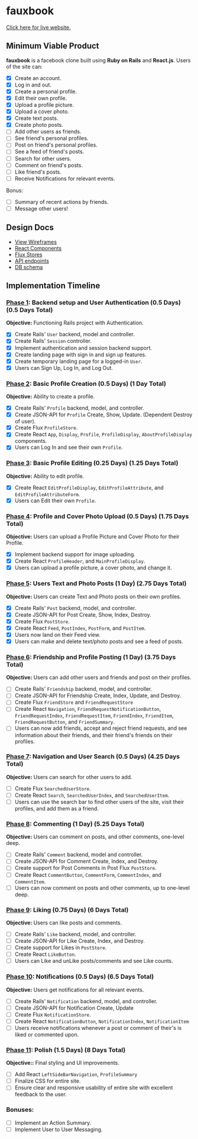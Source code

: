 # fauxbook

[Click here for live website.][live-link]

[live-link]: http://fauxbook.danphillips.io

## Minimum Viable Product

**fauxbook** is a facebook clone built using **Ruby on Rails** and **React.js**. Users of the site can:

- [x] Create an account.
- [x] Log in and out.
- [x] Create a personal profile.
- [x] Edit their own profile.
- [x] Upload a profile picture.
- [x] Upload a cover photo.
- [x] Create text posts.
- [x] Create photo posts.
- [ ] Add other users as friends.
- [ ] See friend's personal profiles.
- [ ] Post on friend's personal profiles.
- [ ] See a feed of friend's posts.
- [ ] Search for other users.
- [ ] Comment on friend's posts.
- [ ] Like friend's posts.
- [ ] Receive Notifications for relevant events.

Bonus:
- [ ] Summary of recent actions by friends.
- [ ] Message other users!

## Design Docs
* [View Wireframes][views]
* [React Components][components]
* [Flux Stores][stores]
* [API endpoints][api-endpoints]
* [DB schema][schema]

[views]: ./docs/views.md
[components]: ./docs/components.md
[stores]: ./docs/stores.md
[api-endpoints]: ./docs/api-endpoints.md
[schema]: ./docs/schema.md

## Implementation Timeline

### [Phase 1][phase-one]: Backend setup and User Authentication (0.5 Days) (0.5 Days Total)

**Objective:** Functioning Rails project with Authentication.

- [x] Create Rails' `User` backend, model and controller.
- [x] Create Rails' `Session` controller.
- [x] Implement authentication and session backend support.
- [x] Create landing page with sign in and sign up features.
- [x] Create temporary landing page for a logged-in `User`.
- [x] Users can Sign Up, Log In, and Log Out.

### [Phase 2][phase-two]: Basic Profile Creation (0.5 Days) (1 Day Total)

**Objective:** Ability to create a profile.

- [x] Create Rails' `Profile` backend, model, and controller.
- [x] Create JSON-API for `Profile` Create, Show, Update. (Dependent Destroy of user).
- [x] Create Flux `ProfileStore`.
- [x] Create React `App`, `Display`, `Profile`, `ProfileDisplay`, `AboutProfileDisplay` components.
- [x] Users can Log In and see their own `Profile`.

### [Phase 3][phase-three]: Basic Profile Editing (0.25 Days) (1.25 Days Total)

**Objective:** Ability to edit profile.

- [x] Create React `EditProfileDisplay`, `EditProfileAttribute`, and `EditProfileAttributeForm`.
- [x] Users can Edit their own `Profile`.

### [Phase 4][phase-four]: Profile and Cover Photo Upload (0.5 Days) (1.75 Days Total)

**Objective:** Users can upload a Profile Picture and Cover Photo for their Profile.

- [x] Implement backend support for image uploading.
- [x] Create React `ProfileHeader`, and `MainProfileDisplay`.
- [x] Users can upload a profile picture, a cover photo, and change it.

### [Phase 5][phase-five]: Users Text and Photo Posts (1 Day) (2.75 Days Total)

**Objective:** Users can create Text and Photo posts on their own profiles.

- [x] Create Rails' `Post` backend, model, and controller.
- [x] Create JSON-API for Post Create, Show, Index, Destroy.
- [x] Create Flux `PostStore`.
- [x] Create React `Feed`, `PostIndex`, `PostForm`, and `PostItem`.
- [x] Users now land on their Feed view.
- [x] Users can make and delete text/photo posts and see a feed of posts.

### [Phase 6][phase-six]: Friendship and Profile Posting (1 Day) (3.75 Days Total)

**Objective:** Users can add other users and friends and post on their profiles.

- [ ] Create Rails' `Friendship` backend, model, and controller.
- [ ] Create JSON-API for Friendship Create, Index, Update, and Destroy.
- [ ] Create Flux `FriendStore` and `FriendRequestStore`
- [ ] Create React `Navigation`, `FriendRequestNotificationButton`, `FriendRequestIndex`, `FriendRequestItem`, `FriendIndex`, `FriendItem`, `FriendRequestButton`, and `FriendSummary`.
- [ ] Users can now add friends, accept and reject friend requests, and see information about their friends, and their friend's friends on their profiles.

### [Phase 7][phase-seven]: Navigation and User Search (0.5 Days) (4.25 Days Total)

**Objective:** Users can search for other users to add.

- [ ] Create Flux `SearchedUserStore`.
- [ ] Create React `Search`, `SearchedUserIndex`, and `SearchedUserItem`.
- [ ] Users can use the search bar to find other users of the site, visit their profiles, and add them as a friend.

### [Phase 8][phase-eight]: Commenting (1 Day) (5.25 Days Total)

**Objective:** Users can comment on posts, and other comments, one-level deep.

- [ ] Create Rails' `Comment` backend, model and controller.
- [ ] Create JSON-API for Comment Create, Index, and Destroy.
- [ ] Create support for Post Comments in Post Flux `PostStore`.
- [ ] Create React `CommentButton`, `CommentForm`, `CommentIndex`, and `CommentItem`.
- [ ] Users can now comment on posts and other comments, up to one-level deep.

### [Phase 9][phase-nine]: Liking (0.75 Days) (6 Days Total)

**Objective:** Users can like posts and comments.

- [ ] Create Rails' `Like` backend, model, and controller.
- [ ] Create JSON-API for Like Create, Index, and Destroy.
- [ ] Create support for Likes in `PostStore`.
- [ ] Create React `LikeButton`.
- [ ] Users can Like and unLike posts/comments and see Like counts.

### [Phase 10][phase-ten]: Notifications (0.5 Days) (6.5 Days Total)

**Objective:** Users get notifications for all relevant events.

- [ ] Create Rails' `Notification` backend, model, and controller.
- [ ] Create JSON-API for Notification Create, Update
- [ ] Create Flux `NotificationStore`.
- [ ] Create React `NotificationButton`, `NotificationIndex`, `NotificationItem`
- [ ] Users receive notifications whenever a post or comment of their's is liked or commented upon.

### [Phase 11][phase-eleven]: Polish (1.5 Days) (8 Days Total)

**Objective::** Final styling and UI improvements.

- [ ] Add React `LeftSideBarNavigation`, `ProfileSummary`
- [ ] Finalize CSS for entire site.
- [ ] Ensure clear and responsive usability of entire site with excellent feedback to the user.

### Bonuses:

- [ ] Implement an Action Summary.
- [ ] Implement User to User Messaging.

[phase-one]: ./docs/phases/phase1.md
[phase-two]: ./docs/phases/phase2.md
[phase-three]: ./docs/phases/phase3.md
[phase-four]: ./docs/phases/phase4.md
[phase-five]: ./docs/phases/phase5.md
[phase-six]: ./docs/phases/phase6.md
[phase-seven]: ./docs/phases/phase7.md
[phase-eight]: ./docs/phases/phase8.md
[phase-nine]: ./docs/phases/phase9.md
[phase-ten]: ./docs/phases/phase10.md
[phase-eleven]: ./docs/phases/phase11.md

